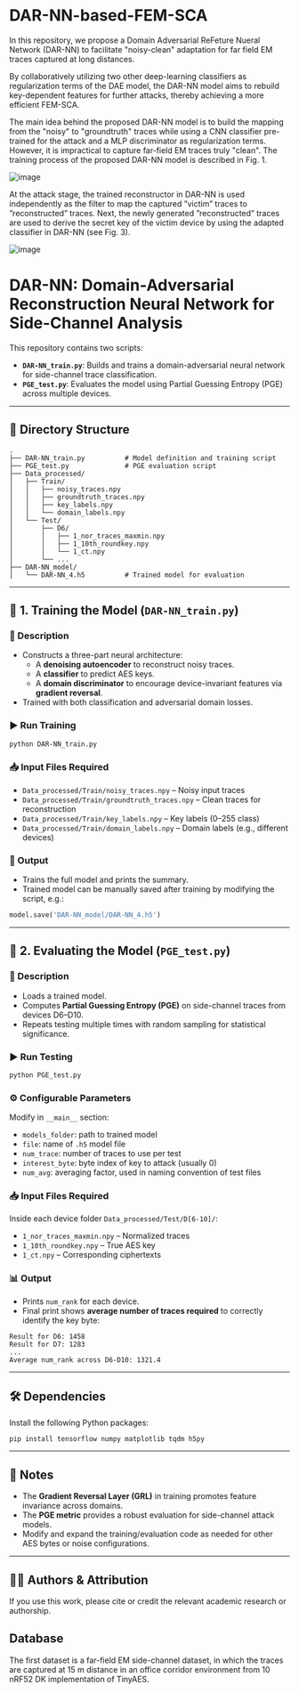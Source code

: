 # DAR-NN-based-FEM-SCA

In this repository, we propose a Domain Adversarial ReFeture Nueral Network (DAR-NN) to facilitate "noisy-clean" adaptation for far field EM traces captured at long distances.

By collaboratively utilizing two other deep-learning classifiers as regularization terms of the DAE model, the DAR-NN model aims to rebuild key-dependent features for further attacks, thereby achieving a more efficient FEM-SCA. 

The main idea behind the proposed DAR-NN model is to build the mapping from the "noisy" to "groundtruth" traces while using a CNN classifier pre-trained for the attack and a MLP discriminator as regularization terms. However, it is impractical to capture far-field EM traces truly "clean". The training process of the proposed DAR-NN model is described in Fig. 1.

![image](https://github.com/user-attachments/assets/1d053434-33b5-4d22-b896-c504827446be)


At the attack stage, the trained reconstructor in DAR-NN is used independently as the filter to map the captured ”victim” traces to ”reconstructed” traces. Next, the newly generated ”reconstructed” traces are used to derive the secret key of the victim device by using the adapted classifier in DAR-NN (see Fig. 3).

![image](https://github.com/user-attachments/assets/ce7f54bc-953c-4050-9ca5-b19e8bfdcd26)

# DAR-NN: Domain-Adversarial Reconstruction Neural Network for Side-Channel Analysis

This repository contains two scripts:

- **`DAR-NN_train.py`**: Builds and trains a domain-adversarial neural network for side-channel trace classification.
- **`PGE_test.py`**: Evaluates the model using Partial Guessing Entropy (PGE) across multiple devices.

---

## 📁 Directory Structure

```
.
├── DAR-NN_train.py          # Model definition and training script
├── PGE_test.py              # PGE evaluation script
├── Data_processed/
│   ├── Train/
│   │   ├── noisy_traces.npy
│   │   ├── groundtruth_traces.npy
│   │   ├── key_labels.npy
│   │   └── domain_labels.npy
│   └── Test/
│       ├── D6/
│       │   ├── 1_nor_traces_maxmin.npy
│       │   ├── 1_10th_roundkey.npy
│       │   └── 1_ct.npy
│       └── ...
├── DAR-NN_model/
│   └── DAR-NN_4.h5          # Trained model for evaluation
```

---

## 🚀 1. Training the Model (`DAR-NN_train.py`)

### 🔧 Description

- Constructs a three-part neural architecture:
  - A **denoising autoencoder** to reconstruct noisy traces.
  - A **classifier** to predict AES keys.
  - A **domain discriminator** to encourage device-invariant features via **gradient reversal**.
- Trained with both classification and adversarial domain losses.

### ▶️ Run Training

```bash
python DAR-NN_train.py
```

### 📥 Input Files Required

- `Data_processed/Train/noisy_traces.npy` – Noisy input traces
- `Data_processed/Train/groundtruth_traces.npy` – Clean traces for reconstruction
- `Data_processed/Train/key_labels.npy` – Key labels (0–255 class)
- `Data_processed/Train/domain_labels.npy` – Domain labels (e.g., different devices)

### 💾 Output

- Trains the full model and prints the summary.
- Trained model can be manually saved after training by modifying the script, e.g.:

```python
model.save('DAR-NN_model/DAR-NN_4.h5')
```

---

## 🧪 2. Evaluating the Model (`PGE_test.py`)

### 🔧 Description

- Loads a trained model.
- Computes **Partial Guessing Entropy (PGE)** on side-channel traces from devices D6–D10.
- Repeats testing multiple times with random sampling for statistical significance.

### ▶️ Run Testing

```bash
python PGE_test.py
```

### ⚙️ Configurable Parameters

Modify in `__main__` section:

- `models_folder`: path to trained model
- `file`: name of `.h5` model file
- `num_trace`: number of traces to use per test
- `interest_byte`: byte index of key to attack (usually 0)
- `num_avg`: averaging factor, used in naming convention of test files

### 📥 Input Files Required

Inside each device folder `Data_processed/Test/D[6-10]/`:
- `1_nor_traces_maxmin.npy` – Normalized traces
- `1_10th_roundkey.npy` – True AES key
- `1_ct.npy` – Corresponding ciphertexts

### 📊 Output

- Prints `num_rank` for each device.
- Final print shows **average number of traces required** to correctly identify the key byte:
  
```
Result for D6: 1458
Result for D7: 1283
...
Average num_rank across D6-D10: 1321.4
```

---

## 🛠 Dependencies

Install the following Python packages:

```bash
pip install tensorflow numpy matplotlib tqdm h5py
```

---

## 📌 Notes

- The **Gradient Reversal Layer (GRL)** in training promotes feature invariance across domains.
- The **PGE metric** provides a robust evaluation for side-channel attack models.
- Modify and expand the training/evaluation code as needed for other AES bytes or noise configurations.

---

## 🧑‍💻 Authors & Attribution

If you use this work, please cite or credit the relevant academic research or authorship.



## Database

The first dataset is a far-field EM side-channel dataset, in which the traces are captured at 15 m distance in an office corridor environment from 10 nRF52 DK implementation of TinyAES.
